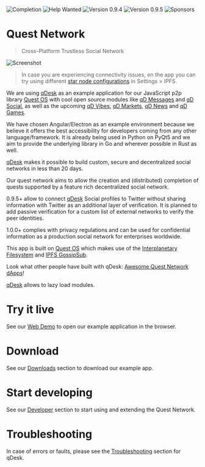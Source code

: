 ![Completion](https://img.shields.io/badge/completion-34%25-orange) ![Help Wanted](https://img.shields.io/badge/%20-help--wanted-%23159818) ![Version 0.9.4](https://img.shields.io/badge/stable-v0.9.4-green) ![Version 0.9.5](https://img.shields.io/badge/dev-v0.9.5-blue) ![Sponsors](https://img.shields.io/badge/sponsors-1-orange)

# Quest Network
> Cross-Platform Trustless Social Network

![Screenshot](https://github.com/QuestNetwork/qd-messages-ts/raw/0.9.3/doc/images/0.9.3.png?raw=true)

>In case you are experiencing connectivity issues, on the app you can try using different [star node configurations](qDesk#troubleshooting) in Settings > IPFS.

We are using [qDesk](qDesk.md) as an example application for our JavaScript p2p library [Quest OS](quest-os-js) with cool open source modules like  [qD Messages](qd-messages-ts) and [qD Social](qd-social-ts), as well as the upcoming  [qD Vibes](qd-market-ts), [qD Markets](qd-market-ts), [qD News](qd-news-ts) and [qD Games](qd-games-ts).

We have chosen Angular/Electron as an example environment because we believe it offers the best accessibility for developers coming from any other language/framework. It is already being used in Python on PyQt5 and we aim to provide the underlying library in Go and wherever possible in Rust as well.

[qDesk](qDesk.md) makes it possible to build custom, secure and decentralized social networks in less than 20 days.

Our quest network aims to allow the creation and (distributed) completion of quests supported by a feature rich decentralized social network.

0.9.5+ allow to connect [qDesk](qDesk.md) Social profiles to Twitter without sharing information with Twitter as an additional layer of verification. It is planned to add passive verification for a custom list of external networks to verify the peer identities.

1.0.0+ complies with privacy regulations and can be used for confidential information as a production social network for enterprises worldwide.

This app is built on [Quest OS](quest-os-js) which makes use of the [Interplanetary Filesystem](https://ipfs.io) and [IPFS GossipSub](https://blog.ipfs.io/2020-05-20-gossipsub-v1.1/).

Look what other people have built with qDesk: [Awesome Quest Network dApps](https://github.com/QuestNetwork/awesome/blob/master/README.md)!

 [qDesk](qDesk.md) allows to lazy load modules.


# Try it live

See our [Web Demo](web-demo.md) to open our example application in the browser.

# Download

See our [Downloads](download.md) section to download our example app.

# Start developing

See our [Developer](development.md) section to start using and extending the Quest Network.

# Troubleshooting

In case of errors or faults, please see the [Troubleshooting](qDesk#troubleshooting) section for qDesk.
